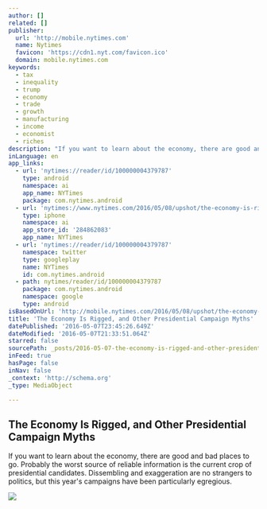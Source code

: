 ```yaml
---
author: []
related: []
publisher:
  url: 'http://mobile.nytimes.com'
  name: Nytimes
  favicon: 'https://cdn1.nyt.com/favicon.ico'
  domain: mobile.nytimes.com
keywords:
  - tax
  - inequality
  - trump
  - economy
  - trade
  - growth
  - manufacturing
  - income
  - economist
  - riches
description: "If you want to learn about the economy, there are good and bad places to go. Probably the worst source of reliable information is the current crop of presidential candidates. Dissembling and exaggeration are no strangers to politics, but this year's campaigns have been particularly egregious."
inLanguage: en
app_links:
  - url: 'nytimes://reader/id/100000004379787'
    type: android
    namespace: ai
    app_name: NYTimes
    package: com.nytimes.android
  - url: 'nytimes://www.nytimes.com/2016/05/08/upshot/the-economy-is-rigged-and-other-presidential-campaign-myths.html'
    type: iphone
    namespace: ai
    app_store_id: '284862083'
    app_name: NYTimes
  - url: 'nytimes://reader/id/100000004379787'
    namespace: twitter
    type: googleplay
    name: NYTimes
    id: com.nytimes.android
  - path: nytimes/reader/id/100000004379787
    package: com.nytimes.android
    namespace: google
    type: android
isBasedOnUrl: 'http://mobile.nytimes.com/2016/05/08/upshot/the-economy-is-rigged-and-other-presidential-campaign-myths.html?hpw&rref=upshot&action=click&pgtype=Homepage&module=well-region&region=bottom-well&WT.nav=bottom-well&_r=0&referer=https://t.co/QJJIUR1ijp'
title: 'The Economy Is Rigged, and Other Presidential Campaign Myths'
datePublished: '2016-05-07T23:45:26.649Z'
dateModified: '2016-05-07T21:33:51.064Z'
starred: false
sourcePath: _posts/2016-05-07-the-economy-is-rigged-and-other-presidential-campaign-myths.md
inFeed: true
hasPage: false
inNav: false
_context: 'http://schema.org'
_type: MediaObject

---
```

<article style=""><h1>The Economy Is Rigged, and Other Presidential Campaign Myths</h1><p>If you want to learn about the economy, there are good and bad places to go. Probably the worst source of reliable information is the current crop of presidential candidates. Dissembling and exaggeration are no strangers to politics, but this year's campaigns have been particularly egregious.</p><img src="https://cdn1.nyt.com/images/2016/05/08/business/08VIEW/08VIEW-thumbLarge.jpg" /></article>